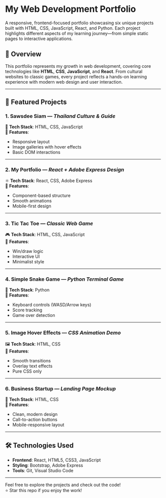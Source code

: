 # My Web Development Portfolio

A responsive, frontend-focused portfolio showcasing six unique projects built with HTML, CSS, JavaScript, React, and Python. Each project highlights different aspects of my learning journey—from simple static pages to interactive applications.

## 🚀 Overview

This portfolio represents my growth in web development, covering core technologies like **HTML**, **CSS**, **JavaScript**, and **React**. From cultural websites to classic games, every project reflects a hands-on learning experience with modern web design and user interaction.

---

## 📂 Featured Projects

### 1. **Sawsdee Siam** — *Thailand Culture & Guide*  
📄 **Tech Stack**: HTML, CSS, JavaScript  
🎯 **Features**:
- Responsive layout  
- Image galleries with hover effects  
- Basic DOM interactions

---

### 2. **My Portfolio** — *React + Adobe Express Design*  
⚛️ **Tech Stack**: React, CSS, Adobe Express  
🎯 **Features**:
- Component-based structure  
- Smooth animations  
- Mobile-first design

---

### 3. **Tic Tac Toe** — *Classic Web Game*  
🎮 **Tech Stack**: HTML, CSS, JavaScript  
🎯 **Features**:
- Win/draw logic  
- Interactive UI  
- Minimalist style

---

### 4. **Simple Snake Game** — *Python Terminal Game*  
🐍 **Tech Stack**: Python  
🎯 **Features**:
- Keyboard controls (WASD/Arrow keys)  
- Score tracking  
- Game over detection

---

### 5. **Image Hover Effects** — *CSS Animation Demo*  
🖼️ **Tech Stack**: HTML, CSS  
🎯 **Features**:
- Smooth transitions  
- Overlay text effects  
- Pure CSS only

---

### 6. **Business Startup** — *Landing Page Mockup*  
🏢 **Tech Stack**: HTML, CSS  
🎯 **Features**:
- Clean, modern design  
- Call-to-action buttons  
- Mobile-responsive layout

---

## 🛠️ Technologies Used

- **Frontend**: React, HTML5, CSS3, JavaScript  
- **Styling**: Bootstrap, Adobe Express  
- **Tools**: Git, Visual Studio Code  

---

Feel free to explore the projects and check out the code!  
⭐ Star this repo if you enjoy the work!

